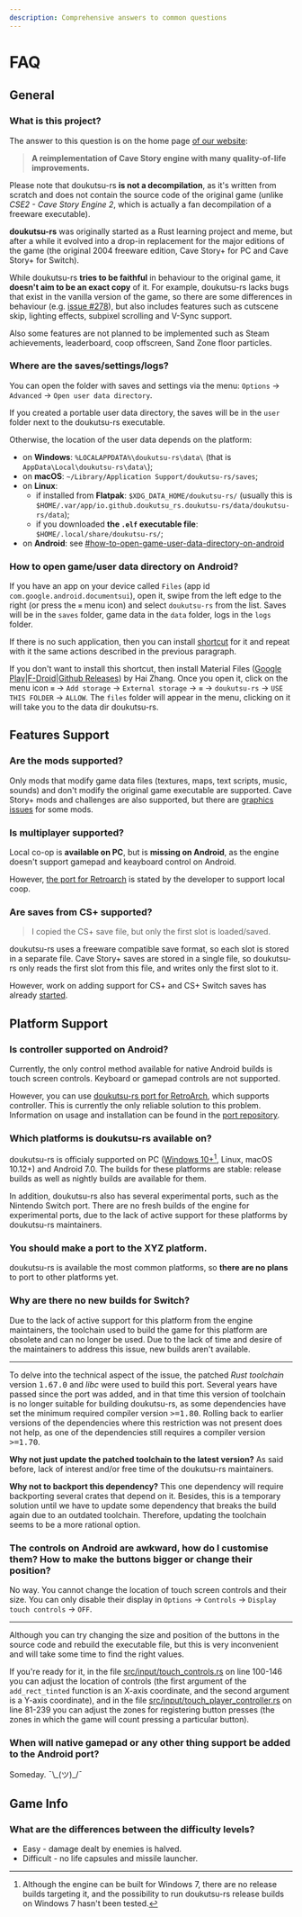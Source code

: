 ```yaml
---
description: Comprehensive answers to common questions
---
```


# FAQ

## General

### What is this project?

The answer to this question is on the home page [of our website](https://doukutsu.rs):

> **A reimplementation of Cave Story engine with many quality-of-life improvements.**

Please note that doukutsu-rs **is not a decompilation**, as it's written from scratch and does not contain the source code of the original game (unlike _CSE2 - Cave Story Engine 2_, which is actually a fan decompilation of a freeware executable).

**doukutsu-rs** was originally started as a Rust learning project and meme, but after a while it evolved into a drop-in replacement for the major editions of the game (the original 2004 freeware edition, Cave Story+ for PC and Cave Story+ for Switch).

While doukutsu-rs **tries to be faithful** in behaviour to the original game, it **doesn't aim to be an exact copy** of it. For example, doukutsu-rs lacks bugs that exist in the vanilla version of the game, so there are some differences in behaviour (e.g. [issue #278](https://github.com/doukutsu-rs/doukutsu-rs/issues/278#issuecomment-2403594236)), but also includes features such as cutscene skip, lighting effects, subpixel scrolling and V-Sync support.

Also some features are not planned to be implemented such as Steam achievements, leaderboard, coop offscreen, Sand Zone floor particles.

### Where are the saves/settings/logs?

You can open the folder with saves and settings via the menu: `Options` -> `Advanced` -> `Open user data directory`.

If you created a portable user data directory, the saves will be in the `user` folder next to the doukutsu-rs executable.

Otherwise, the location of the user data depends on the platform:

* on **Windows**: `%LOCALAPPDATA%\doukutsu-rs\data\` (that is `AppData\Local\doukutsu-rs\data\`);
* on **macOS**: `~/Library/Application Support/doukutsu-rs/saves`;
* on **Linux**:
  * if installed from **Flatpak**: `$XDG_DATA_HOME/doukutsu-rs/` (usually this is `$HOME/.var/app/io.github.doukutsu_rs.doukutsu-rs/data/doukutsu-rs/data`);
  * if you downloaded **the `.elf` executable file**: `$HOME/.local/share/doukutsu-rs/`;
* on **Android**: see [#how-to-open-game-user-data-directory-on-android](faq.md#how-to-open-game-user-data-directory-on-android "mention")

### How to open game/user data directory on Android?

If you have an app on your device called `Files` (app id `com.google.android.documentsui`), open it, swipe from the left edge to the right (or press the `≡` menu icon) and select `doukutsu-rs` from the list. Saves will be in the `saves` folder, game data in the `data` folder, logs in the `logs` folder.

If there is no such application, then you can install [shortcut](https://play.google.com/store/apps/details?id=com.marc.files) for it and repeat with it the same actions described in the previous paragraph.

If you don't want to install this shortcut, then install Material Files ([Google Play](https://play.google.com/store/apps/details?id=me.zhanghai.android.files)|[F-Droid](https://f-droid.org/en/packages/me.zhanghai.android.files/)|[Github Releases](https://github.com/zhanghai/MaterialFiles/releases)) by Hai Zhang. Once you open it, click on the menu icon `≡` -> `Add storage` -> `External storage` -> `≡` -> `doukutsu-rs` -> `USE THIS FOLDER` -> `ALLOW`. The `files` folder will appear in the menu, clicking on it will take you to the data dir doukutsu-rs.

## Features Support

### Are the mods supported?

Only mods that modify game data files (textures, maps, text scripts, music, sounds) and don't modify the original game executable are supported. Cave Story+ mods and challenges are also supported, but there are [graphics issues](https://github.com/doukutsu-rs/doukutsu-rs/issues/118) for some mods.

### Is multiplayer supported?

Local co-op is **available on PC**, but is **missing on Android**, as the engine doesn't support gamepad and keayboard control on Android.

However, [the port for Retroarch](https://github.com/DrGlaucous/doukutsu-rs-nm/releases/tag/RA-1.2.0) is stated by the developer to support local coop.

### Are saves from CS+ supported?

> I copied the CS+ save file, but only the first slot is loaded/saved.

doukutsu-rs uses a freeware compatible save format, so each slot is stored in a separate file. Cave Story+ saves are stored in a single file, so doukutsu-rs only reads the first slot from this file, and writes only the first slot to it.

However, work on adding support for CS+ and CS+ Switch saves has already [started](https://github.com/doukutsu-rs/doukutsu-rs/pull/317).

## Platform Support

### Is controller supported on Android?

Currently, the only control method available for native Android builds is touch screen controls. Keyboard or gamepad controls are not supported.

However, you can use [doukutsu-rs port for RetroArch](https://github.com/DrGlaucous/doukutsu-rs-nm/releases/tag/RA-1.2.0), which supports controller. This is currently the only reliable solution to this problem. Information on usage and installation can be found in the [port repository](https://github.com/DrGlaucous/doukutsu-rs-nm/tree/retroarch-dev#use).

### Which platforms is doukutsu-rs available on?

doukutsu-rs is officialy supported on PC ([Windows 10+](#user-content-fn-1)[^1], Linux, macOS 10.12+) and Android 7.0. The builds for these platforms are stable: release builds as well as nightly builds are available for them.

In addition, doukutsu-rs also has several experimental ports, such as the Nintendo Switch port. There are no fresh builds of the engine for experimental ports, due to the lack of active support for these platforms by doukutsu-rs maintainers.

### You should make a port to the XYZ platform.

doukutsu-rs is available the most common platforms, so **there are no plans** to port to other platforms yet.

### Why are there no new builds for Switch?

Due to the lack of active support for this platform from the engine maintainers, the toolchain used to build the game for this platform are obsolete and can no longer be used. Due to the lack of time and desire of the maintainers to address this issue, new builds aren't available.

***

To delve into the technical aspect of the issue, the patched _Rust toolchain_ version <kbd>1.67.0</kbd> and _libc_ were used to build this port. Several years have passed since the port was added, and in that time this version of toolchain is no longer suitable for building doukutsu-rs, as some dependencies have set the minimum required compiler version <kbd>>=1.80</kbd>. Rolling back to earlier versions of the dependencies where this restriction was not present does not help, as one of the dependencies still requires a compiler version <kbd>>=1.70</kbd>.

**Why not just update the patched toolchain to the latest version?** As said before, lack of interest and/or free time of the doukutsu-rs maintainers.

**Why not to backport this dependency?** This one dependency will require backporting several crates that depend on it. Besides, this is a temporary solution until we have to update some dependency that breaks the build again due to an outdated toolchain. Therefore, updating the toolchain seems to be a more rational option.

### The controls on Android are awkward, how do I customise them? How to make the buttons bigger or change their position?

No way. You cannot change the location of touch screen controls and their size. You can only disable their display in `Options` -> `Controls` -> `Display touch controls` -> `OFF`.

***

Although you can try changing the size and position of the buttons in the source code and rebuild the executable file, but this is very inconvenient and will take some time to find the right values.

If you're ready for it, in the file [src/input/touch\_controls.rs](https://github.com/doukutsu-rs/doukutsu-rs/blob/2f1159c14f671bb77e845d46b48de9fcfb5eb814/src/input/touch_controls.rs#L100-L146) on line 100-146 you can adjust the location of controls (the first argument of the `add_rect_tinted` function is an X-axis coordinate, and the second argument is a Y-axis coordinate), and in the file [src/input/touch\_player\_controller.rs](https://github.com/doukutsu-rs/doukutsu-rs/blob/2f1159c14f671bb77e845d46b48de9fcfb5eb814/src/input/touch_player_controller.rs#L81-L239) on line 81-239 you can adjust the zones for registering button presses (the zones in which the game will count pressing a particular button).

### When will native gamepad or any other thing support be added to the Android port?

Someday. ¯\\\_(ツ)\_/¯

## Game Info

### What are the differences between the difficulty levels?

* Easy - damage dealt by enemies is halved.
* Difficult - no life capsules and missile launcher.

[^1]: Although the engine can be built for Windows 7, there are no release builds targeting it, and the possibility to run doukutsu-rs release builds on Windows 7 hasn't been tested.
